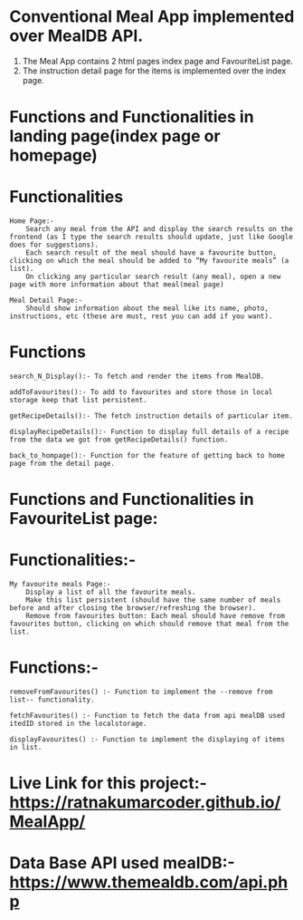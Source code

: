 # Conventional Meal App implemented over MealDB API.
1. The Meal App contains 2 html pages index page and FavouriteList page.
2. The instruction detail page for the items is implemented over the index page.

# Functions and Functionalities in landing page(index page or homepage)

# Functionalities
    Home Page:-
        Search any meal from the API and display the search results on the frontend (as I type the search results should update, just like Google does for suggestions).
        Each search result of the meal should have a favourite button, clicking on which the meal should be added to “My favourite meals” (a list).
        On clicking any particular search result (any meal), open a new page with more information about that meal(meal page)

    Meal Detail Page:-
        Should show information about the meal like its name, photo, instructions, etc (these are must, rest you can add if you want).

# Functions

    search_N_Display():- To fetch and render the items from MealDB.

    addToFavourites():- To add to favourites and store those in local storage keep that list persistent.

    getRecipeDetails():- The fetch instruction details of particular item.

    displayRecipeDetails():- Function to display full details of a recipe from the data we got from getRecipeDetails() function.

    back_to_hompage():- Function for the feature of getting back to home page from the detail page.


# Functions and Functionalities in FavouriteList page:

# Functionalities:-
    My favourite meals Page:-
        Display a list of all the favourite meals.
        Make this list persistent (should have the same number of meals before and after closing the browser/refreshing the browser).
        Remove from favourites button: Each meal should have remove from favourites button, clicking on which should remove that meal from the list.

# Functions:-

    removeFromFavourites() :- Function to implement the --remove from list-- functionality.

    fetchFavourites() :- Function to fetch the data from api mealDB used itedID stored in the localstorage.

    displayFavourites() :- Function to implement the displaying of items in list.

# Live Link for this project:- https://ratnakumarcoder.github.io/MealApp/
# Data Base API used mealDB:- https://www.themealdb.com/api.php


